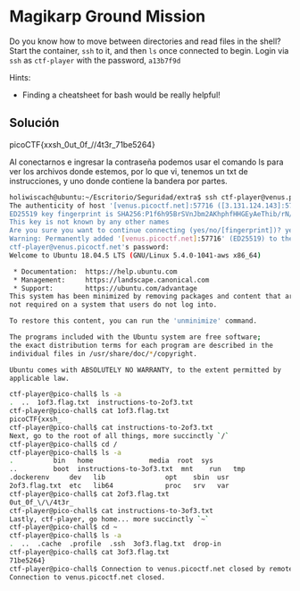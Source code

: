 # Magikarp Ground Mission
Do you know how to move between directories and read files in the shell? Start the container, `ssh` to it, and then `ls` once connected to begin. Login via `ssh` as `ctf-player` with the password, `a13b7f9d`

Hints:
- Finding a cheatsheet for bash would be really helpful!

## Solución
picoCTF{xxsh_0ut_0f_\/\/4t3r_71be5264}

Al conectarnos e ingresar la contraseña podemos usar el comando ls para ver los archivos donde estemos, por lo que vi, tenemos un txt de instrucciones, y uno donde contiene la bandera por partes.
``` bash
holiwiscach@ubuntu:~/Escritorio/Seguridad/extra$ ssh ctf-player@venus.picoctf.net -p 57716
The authenticity of host '[venus.picoctf.net]:57716 ([3.131.124.143]:57716)' can't be established.
ED25519 key fingerprint is SHA256:P1f6h95BrSVnJbm2AKhphfHHGEyAeThib/rN/AwKs24.
This key is not known by any other names
Are you sure you want to continue connecting (yes/no/[fingerprint])? yes
Warning: Permanently added '[venus.picoctf.net]:57716' (ED25519) to the list of known hosts.
ctf-player@venus.picoctf.net's password: 
Welcome to Ubuntu 18.04.5 LTS (GNU/Linux 5.4.0-1041-aws x86_64)

 * Documentation:  https://help.ubuntu.com
 * Management:     https://landscape.canonical.com
 * Support:        https://ubuntu.com/advantage
This system has been minimized by removing packages and content that are
not required on a system that users do not log into.

To restore this content, you can run the 'unminimize' command.

The programs included with the Ubuntu system are free software;
the exact distribution terms for each program are described in the
individual files in /usr/share/doc/*/copyright.

Ubuntu comes with ABSOLUTELY NO WARRANTY, to the extent permitted by
applicable law.

ctf-player@pico-chall$ ls -a
.  ..  1of3.flag.txt  instructions-to-2of3.txt
ctf-player@pico-chall$ cat 1of3.flag.txt 
picoCTF{xxsh_
ctf-player@pico-chall$ cat instructions-to-2of3.txt 
Next, go to the root of all things, more succinctly `/`
ctf-player@pico-chall$ cd /
ctf-player@pico-chall$ ls -a
.	       bin   home		       media  root  sys
..	       boot  instructions-to-3of3.txt  mnt    run   tmp
.dockerenv     dev   lib		       opt    sbin  usr
2of3.flag.txt  etc   lib64		       proc   srv   var
ctf-player@pico-chall$ cat 2of3.flag.txt 
0ut_0f_\/\/4t3r_
ctf-player@pico-chall$ cat instructions-to-3of3.txt 
Lastly, ctf-player, go home... more succinctly `~`
ctf-player@pico-chall$ cd ~
ctf-player@pico-chall$ ls -a
.  ..  .cache  .profile  .ssh  3of3.flag.txt  drop-in
ctf-player@pico-chall$ cat 3of3.flag.txt 
71be5264}
ctf-player@pico-chall$ Connection to venus.picoctf.net closed by remote host.
Connection to venus.picoctf.net closed.


```


